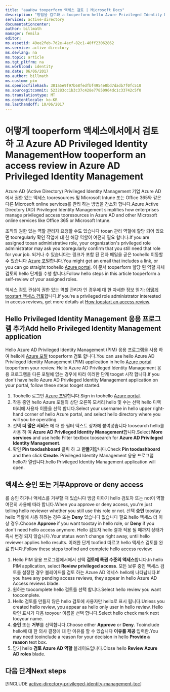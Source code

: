 ```yaml
---
title: "aaaHow tooperform 액세스 검토 | Microsoft Docs"
description: "방법을 검토와 a tooperform hello Azure Privileged Identity Management 응용 프로그램에 알아봅니다."
services: active-directory
documentationcenter: 
author: billmath
manager: femila
editor: 
ms.assetid: 49ee2feb-7d2e-4acf-82c1-40ff23062862
ms.service: active-directory
ms.devlang: na
ms.topic: article
ms.tgt_pltfrm: na
ms.workload: identity
ms.date: 06/06/2017
ms.author: billmath
ms.custom: pim
ms.openlocfilehash: 301a5e9f97b68fedfbf4954e0bd7dadb7f0fc510
ms.sourcegitcommit: 523283cc1b3c37c428e77850964dc1c33742c5f0
ms.translationtype: MT
ms.contentlocale: ko-KR
ms.lasthandoff: 10/06/2017
---
```

# <a name="how-tooperform-an-access-review-in-azure-ad-privileged-identity-management"></a><span data-ttu-id="8fa48-103">어떻게 tooperform 액세스에서에서 검토 하 고 Azure AD Privileged Identity Management</span><span class="sxs-lookup"><span data-stu-id="8fa48-103">How tooperform an access review in Azure AD Privileged Identity Management</span></span>
<span data-ttu-id="8fa48-104">Azure AD (Active Directory) Privileged Identity Management 기업 Azure AD에서 권한 있는 액세스 tooresources 및 Microsoft Intune 또는 Office 365와 같은 다른 Microsoft online services를 관리 하는 방법을 간소화 합니다.</span><span class="sxs-lookup"><span data-stu-id="8fa48-104">Azure Active Directory (AD) Privileged Identity Management simplifies how enterprises manage privileged access tooresources in Azure AD and other Microsoft online services like Office 365 or Microsoft Intune.</span></span>  

<span data-ttu-id="8fa48-105">조직의 권한 있는 역할 관리자 요청할 수도 있습니다 tooan 관리 역할에 할당 되어 있으면 tooregularly 확인 작업에 대 한 해당 역할이 여전히 필요 합니다.</span><span class="sxs-lookup"><span data-stu-id="8fa48-105">If you are assigned tooan administrative role, your organization's privileged role administrator may ask you tooregularly confirm that you still need that role for your job.</span></span> <span data-ttu-id="8fa48-106">되거나 수 있습니다는 링크가 포함 된 전자 메일을 곧은 toohello 이동할 수 있습니다 [Azure 포털](https://portal.azure.com)합니다.</span><span class="sxs-lookup"><span data-stu-id="8fa48-106">You might get an email that includes a link, or you can go straight toohello [Azure portal](https://portal.azure.com).</span></span> <span data-ttu-id="8fa48-107">이 문서 tooperform 할당 된 역할 자체 검토의 hello 단계를 수행 합니다.</span><span class="sxs-lookup"><span data-stu-id="8fa48-107">Follow hello steps in this article tooperform a self-review of your assigned roles.</span></span>

<span data-ttu-id="8fa48-108">액세스 검토 관심이 권한 있는 역할 관리자 인 경우에 대 한 자세한 정보 얻기: [어떻게 toostart 액세스 검토](active-directory-privileged-identity-management-how-to-start-security-review.md)합니다.</span><span class="sxs-lookup"><span data-stu-id="8fa48-108">If you're a privileged role administrator interested in access reviews, get more details at [How toostart an access review](active-directory-privileged-identity-management-how-to-start-security-review.md).</span></span>

## <a name="add-hello-privileged-identity-management-application"></a><span data-ttu-id="8fa48-109">Hello Privileged Identity Management 응용 프로그램 추가</span><span class="sxs-lookup"><span data-stu-id="8fa48-109">Add hello Privileged Identity Management application</span></span>
<span data-ttu-id="8fa48-110">Hello Azure AD Privileged Identity Management (PIM) 응용 프로그램을 사용 하 여 hello에 [Azure 포털](https://portal.azure.com/) tooperform 검토 합니다.</span><span class="sxs-lookup"><span data-stu-id="8fa48-110">You can use hello Azure AD Privileged Identity Management (PIM) application in hello [Azure portal](https://portal.azure.com/) tooperform your review.</span></span>  <span data-ttu-id="8fa48-111">Hello Azure AD Privileged Identity Management 응용 프로그램을 다른 포털에 없는 경우에 따라 이러한 단계 tooget 시작 합니다.</span><span class="sxs-lookup"><span data-stu-id="8fa48-111">If you don't have hello Azure AD Privileged Identity Management application on your portal, follow these steps tooget started.</span></span>

1. <span data-ttu-id="8fa48-112">Toohello 로그인 [Azure 포털](https://portal.azure.com/)합니다.</span><span class="sxs-lookup"><span data-stu-id="8fa48-112">Sign in toohello [Azure portal](https://portal.azure.com/).</span></span>
2. <span data-ttu-id="8fa48-113">작동 중인 hello Azure 포털의 상단 오른쪽 모서리 hello 및 수는 선택 hello 디렉터리에 사용자 이름을 선택 합니다.</span><span class="sxs-lookup"><span data-stu-id="8fa48-113">Select your username in hello upper right-hand corner of hello Azure portal, and select hello directory where you will you be operating.</span></span>
3. <span data-ttu-id="8fa48-114">선택 **더 많은 서비스** 에 대 한 필터 텍스트 상자에 붙여넣습니다 toosearch hello를 사용 하 여 **Azure AD Privileged Identity Management**합니다.</span><span class="sxs-lookup"><span data-stu-id="8fa48-114">Select **More services** and use hello Filter textbox toosearch for **Azure AD Privileged Identity Management**.</span></span>
4. <span data-ttu-id="8fa48-115">확인 **Pin toodashboard** 클릭 하 고 **만들기**합니다.</span><span class="sxs-lookup"><span data-stu-id="8fa48-115">Check **Pin toodashboard** and then click **Create**.</span></span> <span data-ttu-id="8fa48-116">Privileged Identity Management 응용 프로그램 hello가 열립니다.</span><span class="sxs-lookup"><span data-stu-id="8fa48-116">hello Privileged Identity Management application will open.</span></span>

## <a name="approve-or-deny-access"></a><span data-ttu-id="8fa48-117">액세스 승인 또는 거부</span><span class="sxs-lookup"><span data-stu-id="8fa48-117">Approve or deny access</span></span>
<span data-ttu-id="8fa48-118">를 승인 하거나 액세스를 거부할 때 있습니다 방금 이야기 hello 검토자 또는 not이 역할 여전히 사용에 따라 합니다.</span><span class="sxs-lookup"><span data-stu-id="8fa48-118">When you approve or deny access, you're just telling hello reviewer whether you still use this role or not.</span></span> <span data-ttu-id="8fa48-119">선택 **승인** toostay hello 역할에 사용 하려는 경우 또는 **Deny** 있습니다 없습니다 필요 hello 액세스 더 이상 경우.</span><span class="sxs-lookup"><span data-stu-id="8fa48-119">Choose **Approve** if you want toostay in hello role, or **Deny** if you don't need hello access anymore.</span></span> <span data-ttu-id="8fa48-120">Hello 검토자 hello 결과 적용 될 때까지 상태가 즉시 변경 되지 않습니다.</span><span class="sxs-lookup"><span data-stu-id="8fa48-120">Your status won't change right away, until hello reviewer applies hello results.</span></span>
<span data-ttu-id="8fa48-121">이러한 단계 toofind 따르고 hello 액세스 검토를 완료 합니다.</span><span class="sxs-lookup"><span data-stu-id="8fa48-121">Follow these steps toofind and complete hello access review:</span></span>

1. <span data-ttu-id="8fa48-122">Hello PIM 응용 프로그램에서에서 선택 **검토에 특권 수준의 액세스**합니다.</span><span class="sxs-lookup"><span data-stu-id="8fa48-122">In hello PIM application, select **Review privileged access**.</span></span> <span data-ttu-id="8fa48-123">모든 보류 중인 액세스 검토를 설정한 경우 블레이드를 검토 하는 Azure AD 액세스 hello에 나타납니다.</span><span class="sxs-lookup"><span data-stu-id="8fa48-123">If you have any pending access reviews, they appear in hello Azure AD Access reviews blade.</span></span>
2. <span data-ttu-id="8fa48-124">원하는 toocomplete hello 검토를 선택 합니다.</span><span class="sxs-lookup"><span data-stu-id="8fa48-124">Select hello review you want toocomplete.</span></span>
3. <span data-ttu-id="8fa48-125">Hello 검토를 만들지 않은 hello 검토에 사용자만 hello로 표시 됩니다.</span><span class="sxs-lookup"><span data-stu-id="8fa48-125">Unless you created hello review, you appear as hello only user in hello review.</span></span> <span data-ttu-id="8fa48-126">Hello 확인 표시가 다음 tooyour 이름을 선택 합니다.</span><span class="sxs-lookup"><span data-stu-id="8fa48-126">Select hello check mark next tooyour name.</span></span>
4. <span data-ttu-id="8fa48-127">**승인** 또는 **거부**를 선택합니다.</span><span class="sxs-lookup"><span data-stu-id="8fa48-127">Choose either **Approve** or **Deny**.</span></span> <span data-ttu-id="8fa48-128">Tooinclude hello에 대 한 의사 결정에 대 한 이유를 할 수 있습니다 **이유를 제공** 입력란.</span><span class="sxs-lookup"><span data-stu-id="8fa48-128">You may need tooinclude a reason for your decision in hello **Provide a reason** text box.</span></span>  
5. <span data-ttu-id="8fa48-129">닫기 hello **검토 Azure AD 역할** 블레이드입니다.</span><span class="sxs-lookup"><span data-stu-id="8fa48-129">Close hello **Review Azure AD roles** blade.</span></span>

<!--Every topic should have next steps and links toohello next logical set of content tookeep hello customer engaged-->
## <a name="next-steps"></a><span data-ttu-id="8fa48-130">다음 단계</span><span class="sxs-lookup"><span data-stu-id="8fa48-130">Next steps</span></span>
[!INCLUDE [active-directory-privileged-identity-management-toc](../../includes/active-directory-privileged-identity-management-toc.md)]

<!--Image references-->

[1]: ./media/active-directory-privileged-identity-management-configure/PIM_EnablePim.png
